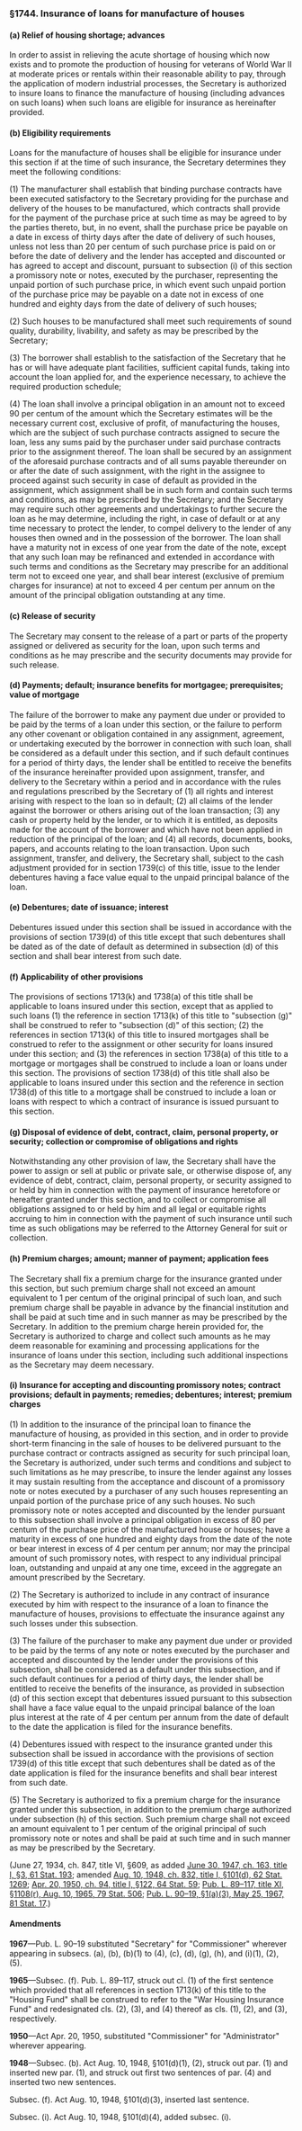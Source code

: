 ### §1744. Insurance of loans for manufacture of houses ###

[]()

#### (a) Relief of housing shortage; advances ####

In order to assist in relieving the acute shortage of housing which now exists and to promote the production of housing for veterans of World War II at moderate prices or rentals within their reasonable ability to pay, through the application of modern industrial processes, the Secretary is authorized to insure loans to finance the manufacture of housing (including advances on such loans) when such loans are eligible for insurance as hereinafter provided.

[]()

#### (b) Eligibility requirements ####

Loans for the manufacture of houses shall be eligible for insurance under this section if at the time of such insurance, the Secretary determines they meet the following conditions:

[]()

(1) The manufacturer shall establish that binding purchase contracts have been executed satisfactory to the Secretary providing for the purchase and delivery of the houses to be manufactured, which contracts shall provide for the payment of the purchase price at such time as may be agreed to by the parties thereto, but, in no event, shall the purchase price be payable on a date in excess of thirty days after the date of delivery of such houses, unless not less than 20 per centum of such purchase price is paid on or before the date of delivery and the lender has accepted and discounted or has agreed to accept and discount, pursuant to subsection (i) of this section a promissory note or notes, executed by the purchaser, representing the unpaid portion of such purchase price, in which event such unpaid portion of the purchase price may be payable on a date not in excess of one hundred and eighty days from the date of delivery of such houses;

[]()

(2) Such houses to be manufactured shall meet such requirements of sound quality, durability, livability, and safety as may be prescribed by the Secretary;

[]()

(3) The borrower shall establish to the satisfaction of the Secretary that he has or will have adequate plant facilities, sufficient capital funds, taking into account the loan applied for, and the experience necessary, to achieve the required production schedule;

[]()

(4) The loan shall involve a principal obligation in an amount not to exceed 90 per centum of the amount which the Secretary estimates will be the necessary current cost, exclusive of profit, of manufacturing the houses, which are the subject of such purchase contracts assigned to secure the loan, less any sums paid by the purchaser under said purchase contracts prior to the assignment thereof. The loan shall be secured by an assignment of the aforesaid purchase contracts and of all sums payable thereunder on or after the date of such assignment, with the right in the assignee to proceed against such security in case of default as provided in the assignment, which assignment shall be in such form and contain such terms and conditions, as may be prescribed by the Secretary; and the Secretary may require such other agreements and undertakings to further secure the loan as he may determine, including the right, in case of default or at any time necessary to protect the lender, to compel delivery to the lender of any houses then owned and in the possession of the borrower. The loan shall have a maturity not in excess of one year from the date of the note, except that any such loan may be refinanced and extended in accordance with such terms and conditions as the Secretary may prescribe for an additional term not to exceed one year, and shall bear interest (exclusive of premium charges for insurance) at not to exceed 4 per centum per annum on the amount of the principal obligation outstanding at any time.

[]()

#### (c) Release of security ####

The Secretary may consent to the release of a part or parts of the property assigned or delivered as security for the loan, upon such terms and conditions as he may prescribe and the security documents may provide for such release.

[]()

#### (d) Payments; default; insurance benefits for mortgagee; prerequisites; value of mortgage ####

The failure of the borrower to make any payment due under or provided to be paid by the terms of a loan under this section, or the failure to perform any other covenant or obligation contained in any assignment, agreement, or undertaking executed by the borrower in connection with such loan, shall be considered as a default under this section, and if such default continues for a period of thirty days, the lender shall be entitled to receive the benefits of the insurance hereinafter provided upon assignment, transfer, and delivery to the Secretary within a period and in accordance with the rules and regulations prescribed by the Secretary of (1) all rights and interest arising with respect to the loan so in default; (2) all claims of the lender against the borrower or others arising out of the loan transaction; (3) any cash or property held by the lender, or to which it is entitled, as deposits made for the account of the borrower and which have not been applied in reduction of the principal of the loan; and (4) all records, documents, books, papers, and accounts relating to the loan transaction. Upon such assignment, transfer, and delivery, the Secretary shall, subject to the cash adjustment provided for in section 1739(c) of this title, issue to the lender debentures having a face value equal to the unpaid principal balance of the loan.

[]()

#### (e) Debentures; date of issuance; interest ####

Debentures issued under this section shall be issued in accordance with the provisions of section 1739(d) of this title except that such debentures shall be dated as of the date of default as determined in subsection (d) of this section and shall bear interest from such date.

[]()

#### (f) Applicability of other provisions ####

The provisions of sections 1713(k) and 1738(a) of this title shall be applicable to loans insured under this section, except that as applied to such loans (1) the reference in section 1713(k) of this title to "subsection (g)" shall be construed to refer to "subsection (d)" of this section; (2) the references in section 1713(k) of this title to insured mortgages shall be construed to refer to the assignment or other security for loans insured under this section; and (3) the references in section 1738(a) of this title to a mortgage or mortgages shall be construed to include a loan or loans under this section. The provisions of section 1738(d) of this title shall also be applicable to loans insured under this section and the reference in section 1738(d) of this title to a mortgage shall be construed to include a loan or loans with respect to which a contract of insurance is issued pursuant to this section.

[]()

#### (g) Disposal of evidence of debt, contract, claim, personal property, or security; collection or compromise of obligations and rights ####

Notwithstanding any other provision of law, the Secretary shall have the power to assign or sell at public or private sale, or otherwise dispose of, any evidence of debt, contract, claim, personal property, or security assigned to or held by him in connection with the payment of insurance heretofore or hereafter granted under this section, and to collect or compromise all obligations assigned to or held by him and all legal or equitable rights accruing to him in connection with the payment of such insurance until such time as such obligations may be referred to the Attorney General for suit or collection.

[]()

#### (h) Premium charges; amount; manner of payment; application fees ####

The Secretary shall fix a premium charge for the insurance granted under this section, but such premium charge shall not exceed an amount equivalent to 1 per centum of the original principal of such loan, and such premium charge shall be payable in advance by the financial institution and shall be paid at such time and in such manner as may be prescribed by the Secretary. In addition to the premium charge herein provided for, the Secretary is authorized to charge and collect such amounts as he may deem reasonable for examining and processing applications for the insurance of loans under this section, including such additional inspections as the Secretary may deem necessary.

[]()

#### (i) Insurance for accepting and discounting promissory notes; contract provisions; default in payments; remedies; debentures; interest; premium charges ####

[]()

(1) In addition to the insurance of the principal loan to finance the manufacture of housing, as provided in this section, and in order to provide short-term financing in the sale of houses to be delivered pursuant to the purchase contract or contracts assigned as security for such principal loan, the Secretary is authorized, under such terms and conditions and subject to such limitations as he may prescribe, to insure the lender against any losses it may sustain resulting from the acceptance and discount of a promissory note or notes executed by a purchaser of any such houses representing an unpaid portion of the purchase price of any such houses. No such promissory note or notes accepted and discounted by the lender pursuant to this subsection shall involve a principal obligation in excess of 80 per centum of the purchase price of the manufactured house or houses; have a maturity in excess of one hundred and eighty days from the date of the note or bear interest in excess of 4 per centum per annum; nor may the principal amount of such promissory notes, with respect to any individual principal loan, outstanding and unpaid at any one time, exceed in the aggregate an amount prescribed by the Secretary.

[]()

(2) The Secretary is authorized to include in any contract of insurance executed by him with respect to the insurance of a loan to finance the manufacture of houses, provisions to effectuate the insurance against any such losses under this subsection.

[]()

(3) The failure of the purchaser to make any payment due under or provided to be paid by the terms of any note or notes executed by the purchaser and accepted and discounted by the lender under the provisions of this subsection, shall be considered as a default under this subsection, and if such default continues for a period of thirty days, the lender shall be entitled to receive the benefits of the insurance, as provided in subsection (d) of this section except that debentures issued pursuant to this subsection shall have a face value equal to the unpaid principal balance of the loan plus interest at the rate of 4 per centum per annum from the date of default to the date the application is filed for the insurance benefits.

[]()

(4) Debentures issued with respect to the insurance granted under this subsection shall be issued in accordance with the provisions of section 1739(d) of this title except that such debentures shall be dated as of the date application is filed for the insurance benefits and shall bear interest from such date.

[]()

(5) The Secretary is authorized to fix a premium charge for the insurance granted under this subsection, in addition to the premium charge authorized under subsection (h) of this section. Such premium charge shall not exceed an amount equivalent to 1 per centum of the original principal of such promissory note or notes and shall be paid at such time and in such manner as may be prescribed by the Secretary.

(June 27, 1934, ch. 847, title VI, §609, as added [June 30, 1947, ch. 163, title I, §3, 61 Stat. 193](/statviewer.htm?volume=61&page=193); amended [Aug. 10, 1948, ch. 832, title I, §101(d), 62 Stat. 1269](/statviewer.htm?volume=62&page=1269); [Apr. 20, 1950, ch. 94, title I, §122, 64 Stat. 59](/statviewer.htm?volume=64&page=59); [Pub. L. 89–117, title XI, §1108(r), Aug. 10, 1965, 79 Stat. 506](/statviewer.htm?volume=79&page=506); [Pub. L. 90–19, §1(a)(3), May 25, 1967, 81 Stat. 17](/statviewer.htm?volume=81&page=17).)

#### Amendments ####

**1967**—Pub. L. 90–19 substituted "Secretary" for "Commissioner" wherever appearing in subsecs. (a), (b), (b)(1) to (4), (c), (d), (g), (h), and (i)(1), (2), (5).

**1965**—Subsec. (f). Pub. L. 89–117, struck out cl. (1) of the first sentence which provided that all references in section 1713(k) of this title to the "Housing Fund" shall be construed to refer to the "War Housing Insurance Fund" and redesignated cls. (2), (3), and (4) thereof as cls. (1), (2), and (3), respectively.

**1950**—Act Apr. 20, 1950, substituted "Commissioner" for "Administrator" wherever appearing.

**1948**—Subsec. (b). Act Aug. 10, 1948, §101(d)(1), (2), struck out par. (1) and inserted new par. (1), and struck out first two sentences of par. (4) and inserted two new sentences.

Subsec. (f). Act Aug. 10, 1948, §101(d)(3), inserted last sentence.

Subsec. (i). Act Aug. 10, 1948, §101(d)(4), added subsec. (i).